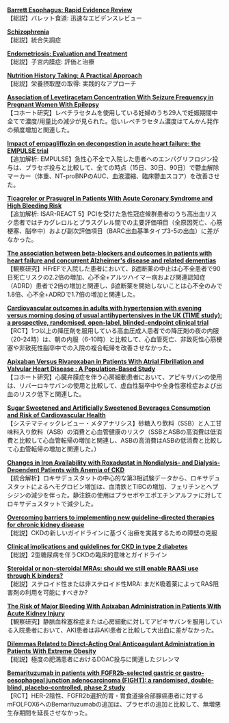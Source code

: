 [**Barrett Esophagus: Rapid Evidence Review**](https://pubmed.ncbi.nlm.nih.gov/36260894/)  
【総説】バレット食道: 迅速なエビデンスレビュー

[**Schizophrenia**](https://pubmed.ncbi.nlm.nih.gov/36260895/)  
【総説】統合失調症

[**Endometriosis: Evaluation and Treatment**](https://pubmed.ncbi.nlm.nih.gov/36260896/)  
【総説】子宮内膜症: 評価と治療

[**Nutrition History Taking: A Practical Approach**](https://pubmed.ncbi.nlm.nih.gov/36260900/)  
【総説】栄養摂取歴の取得: 実践的なアプローチ

[**Association of Levetiracetam Concentration With Seizure Frequency in Pregnant Women With Epilepsy**](https://pubmed.ncbi.nlm.nih.gov/36257713/)  
【コホート研究】レベチラセタムを使用している妊婦のうち29人で妊娠期間中全てで濃度/用量比の減少が見られた。低いレベチラセタム濃度はてんかん発作の頻度増加と関連した。

[**Impact of empagliflozin on decongestion in acute heart failure: the EMPULSE trial**](https://pubmed.ncbi.nlm.nih.gov/36254693/)  
【追加解析: EMPULSE】急性心不全で入院した患者へのエンパグリフロジン投与は、プラセボ投与と比較して、全ての時点（15日、30日、90日）で鬱血解除マーカー（体重、NT-proBNPのAUC、血液濃縮、臨床鬱血スコア）を改善させた。

[**Ticagrelor or Prasugrel in Patients With Acute Coronary Syndrome and High Bleeding Risk**](https://pubmed.ncbi.nlm.nih.gov/36256695/)  
【追加解析: ISAR-REACT 5】PCIを受けた急性冠症候群患者のうち高出血リスク患者ではチカグレロルとプラスグレル間での主要評価項目（全原因死亡、心筋梗塞、脳卒中）および副次評価項目（BARC出血基準タイプ3-5の出血）に差がなかった。

[**The association between beta-blockers and outcomes in patients with heart failure and concurrent Alzheimer's disease and related dementias**](https://pubmed.ncbi.nlm.nih.gov/36240493/)  
【観察研究】HFrEFで入院した患者において、β遮断薬の中止は心不全患者で90日死亡リスクの2.2倍の増加、心不全+アルツハイマー病および関連認知症（ADRD）患者で2倍の増加と関連し、β遮断薬を開始しないことは心不全のみで1.8倍、心不全+ADRDで1.7倍の増加と関連した。

[**Cardiovascular outcomes in adults with hypertension with evening versus morning dosing of usual antihypertensives in the UK (TIME study): a prospective, randomised, open-label, blinded-endpoint clinical trial**](https://pubmed.ncbi.nlm.nih.gov/36240838/)  
【RCT】1つ以上の降圧剤を服用している高血圧成人患者での降圧剤の夜の内服（20-24時）は、朝の内服（6-10時）と比較して、心血管死亡、非致死性心筋梗塞や非致死性脳卒中での入院の複合転帰を改善させなかった。

[**Apixaban Versus Rivaroxaban in Patients With Atrial Fibrillation and Valvular Heart Disease : A Population-Based Study**](https://pubmed.ncbi.nlm.nih.gov/36252244/)  
【コホート研究】心臓弁膜症を伴う心房細動患者において、アピキサバンの使用は、リバーロキサバンの使用と比較して、虚血性脳卒中や全身性塞栓症および出血のリスク低下と関連した。

[**Sugar Sweetened and Artificially Sweetened Beverages Consumption and Risk of Cardiovascular Health**](https://pubmed.ncbi.nlm.nih.gov/36252704/)  
【システマティックレビュー・メタアナリシス】砂糖入り飲料（SSB）と人工甘味料入り飲料（ASB）の消費と心血管健康のリスク（SSBとASBの高消費は低消費と比較して心血管転帰の増加と関連し、ASBの高消費はASBの低消費と比較して心血管転帰の増加と関連した。）

[**Changes in Iron Availability with Roxadustat in Nondialysis- and Dialysis-Dependent Patients with Anemia of CKD**](https://pubmed.ncbi.nlm.nih.gov/36245647/)  
【統合解析】ロキサデュスタットの中心的な第3相試験データから、ロキサデュスタットによるヘモグロビン増加は、血清鉄とTIBCの増加、フェリチンとヘプシジンの減少を伴った。静注鉄の使用はプラセボやエポエチンアルファに対してロキサデュスタットで減少した。

[**Overcoming barriers to implementing new guideline-directed therapies for chronic kidney disease**](https://pubmed.ncbi.nlm.nih.gov/36264305/)  
【総説】CKDの新しいガイドラインに基づく治療を実践するための障壁の克服

[**Clinical implications and guidelines for CKD in type 2 diabetes**](https://pubmed.ncbi.nlm.nih.gov/36264310/)  
【総説】2型糖尿病を伴うCKDの臨床的意味とガイドライン

[**Steroidal or non-steroidal MRAs: should we still enable RAASi use through K binders?**](https://pubmed.ncbi.nlm.nih.gov/36264349/)  
【総説】ステロイド性または非ステロイド性MRA: まだK吸着薬によってRAS阻害剤の利用を可能にすべきか?

[**The Risk of Major Bleeding With Apixaban Administration in Patients With Acute Kidney Injury**](https://pubmed.ncbi.nlm.nih.gov/36239322/)  
【観察研究】静脈血栓塞栓症または心房細動に対してアピキサバンを服用している入院患者において、AKI患者は非AKI患者と比較して大出血に差がなかった。

[**Dilemmas Related to Direct-Acting Oral Anticoagulant Administration in Patients With Extreme Obesity**](https://pubmed.ncbi.nlm.nih.gov/36258660/)  
【総説】極度の肥満患者におけるDOAC投与に関連したジレンマ

[**Bemarituzumab in patients with FGFR2b-selected gastric or gastro-oesophageal junction adenocarcinoma (FIGHT): a randomised, double-blind, placebo-controlled, phase 2 study**](https://pubmed.ncbi.nlm.nih.gov/36244398/)  
【RCT】HER-2陰性、FGFR2b選択的胃・胃食道接合部腺癌患者に対するmFOLFOX6へのBemarituzumabの追加は、プラセボの追加と比較して、無増悪生存期間を延長させなかった。
